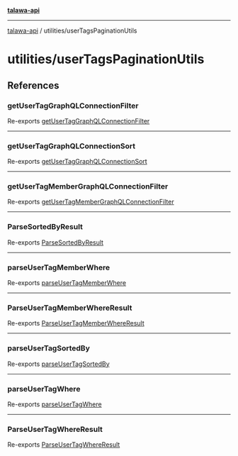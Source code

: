 [**talawa-api**](../../README.md)

***

[talawa-api](../../modules.md) / utilities/userTagsPaginationUtils

# utilities/userTagsPaginationUtils

## References

### getUserTagGraphQLConnectionFilter

Re-exports [getUserTagGraphQLConnectionFilter](getUserTagGraphQLConnectionFilter/functions/getUserTagGraphQLConnectionFilter.md)

***

### getUserTagGraphQLConnectionSort

Re-exports [getUserTagGraphQLConnectionSort](getUserTagGraphQLConnectionSort/functions/getUserTagGraphQLConnectionSort.md)

***

### getUserTagMemberGraphQLConnectionFilter

Re-exports [getUserTagMemberGraphQLConnectionFilter](getUserTagMemberGraphQLConnectionFilter/functions/getUserTagMemberGraphQLConnectionFilter.md)

***

### ParseSortedByResult

Re-exports [ParseSortedByResult](parseUserTagSortedBy/type-aliases/ParseSortedByResult.md)

***

### parseUserTagMemberWhere

Re-exports [parseUserTagMemberWhere](parseUserTagMemberWhere/functions/parseUserTagMemberWhere.md)

***

### ParseUserTagMemberWhereResult

Re-exports [ParseUserTagMemberWhereResult](parseUserTagMemberWhere/type-aliases/ParseUserTagMemberWhereResult.md)

***

### parseUserTagSortedBy

Re-exports [parseUserTagSortedBy](parseUserTagSortedBy/functions/parseUserTagSortedBy.md)

***

### parseUserTagWhere

Re-exports [parseUserTagWhere](parseUserTagWhere/functions/parseUserTagWhere.md)

***

### ParseUserTagWhereResult

Re-exports [ParseUserTagWhereResult](parseUserTagWhere/type-aliases/ParseUserTagWhereResult.md)
